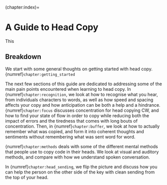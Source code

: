 (chapter:index)=
# A Guide to Head Copy

This

## Breakdown

We start with some general thoughts on getting started with head copy. {numref}`chapter:getting_started` 

The next few sections of this guide are dedicated to addressing some of the main pain points encountered when learning to head copy. In {numref}`chapter:recognition`, we look at how to recognise what you hear, from individuals characters to words, as well as how speed and spacing affects your copy and how anticipation can be both a help and a hindrance. {numref}`chapter:focus` discusses concentration for head copying CW, and how to find your state of flow in order to copy while reducing both the impact of errors and the tiredness that comes with long bouts of concentration. Then, in {numref}`chapter:buffer`, we look at how to actually remember what was copied, and form it into coherent thoughts and sentiments without remembering what was sent word for word.

{numref}`chapter:methods` deals with some of the different mental methods that people use to copy code in their heads. We look at visual and auditory methods, and compare with how we understand spoken conversation.

In {numref}`chapter:head_sending`, we flip the picture and discuss how you can help the person on the other side of the key with clean sending from the top of your head.

